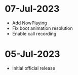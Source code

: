 # 07-Jul-2023
- Add NowPlaying
- Fix boot animation resolution
- Enable call recording

# 05-Jul-2023
- Initial official release

